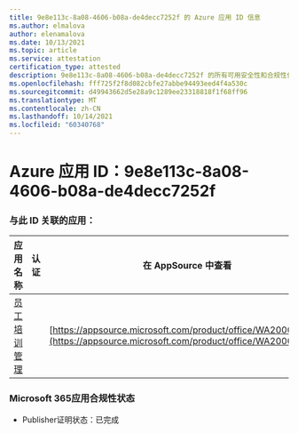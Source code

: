 ```yaml
---
title: 9e8e113c-8a08-4606-b08a-de4decc7252f 的 Azure 应用 ID 信息
ms.author: elmalova
author: elenamalova
ms.date: 10/13/2021
ms.topic: article
ms.service: attestation
certification_type: attested
description: 9e8e113c-8a08-4606-b08a-de4decc7252f 的所有可用安全性和合规性信息。
ms.openlocfilehash: fff725f2f8d082cbfe27abbe94493eed4f4a530c
ms.sourcegitcommit: d49943662d5e28a9c1289ee23318818f1f68ff96
ms.translationtype: MT
ms.contentlocale: zh-CN
ms.lasthandoff: 10/14/2021
ms.locfileid: "60340768"
---
```

# <a name="azure-app-id-9e8e113c-8a08-4606-b08a-de4decc7252f"></a>Azure 应用 ID：9e8e113c-8a08-4606-b08a-de4decc7252f


### <a name="apps-associated-with-this-id"></a>与此 ID 关联的应用：
| **应用名称** | **认证** | **在 AppSource 中查看** |
|--------------|---------------|-----------------------|
| [员工培训管理](https://docs.microsoft.com/microsoft-365-app-certification/forward/WA200001512) |  | [https://appsource.microsoft.com/product/office/WA200001512](https://appsource.microsoft.com/product/office/WA200001512) |

### <a name="microsoft-365-app-compliance-status"></a>Microsoft 365应用合规性状态
- Publisher证明状态：已完成
